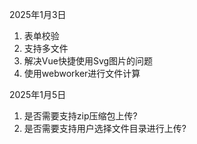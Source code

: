 2025年1月3日

1. 表单校验
2. 支持多文件
3. 解决Vue快捷使用Svg图片的问题
4. 使用webworker进行文件计算

2025年1月5日

1. 是否需要支持zip压缩包上传?
2. 是否需要支持用户选择文件目录进行上传?
